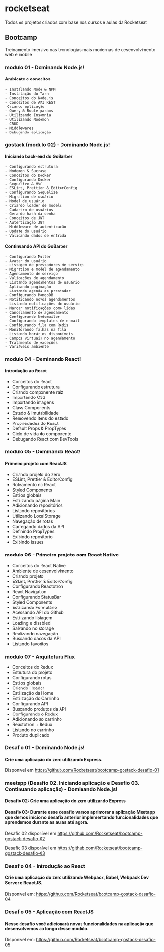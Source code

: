 # rocketseat
Todos os projetos criados com base nos cursos e aulas da Rocketseat

## Bootcamp 

Treinamento imersivo nas tecnologias mais modernas de desenvolvimento web e mobile

### modulo 01 - Dominando Node.js!

#### Ambiente e conceitos

    - Instalando Node & NPM
    - Instalação do Yarn
    - Conceitos do Node.js
    - Conceitos de API REST
     Criando aplicação
    - Query & Route params
    - Utilizando Insomnia
    - Utilizando Nodemon
    - CRUD
    - Middlewares
    - Debugando aplicação

### gostack (modulo 02) - Dominando Node.js!

#### Iniciando back-end do GoBarber

    - Configurando estrutura
    - Nodemon & Sucrase
    - Conceitos do Docker
    - Configurando Docker
    - Sequelize & MVC
    - ESLint, Prettier & EditorConfig
    - Configurando Sequelize
    - Migration de usuário
    - Model de usuário
    - Criando loader de models
    - Cadastro de usuários
    - Gerando hash da senha
    - Conceitos de JWT
    - Autenticação JWT
    - Middleware de autenticação
    - Update do usuário
    - Validando dados de entrada
    
#### Continuando API do GoBarber

    - Configurando Multer
    - Avatar do usuário
    - Listagem de prestadores de serviço
    - Migration e model de agendamento
    - Agendamento de serviço
    - Validações de agendamento
    - Listando agendamentos do usuário
    - Aplicando paginação
    - Listando agenda do prestador
    - Configurando MongoDB
    - Notificando novos agendamentos
    - Listando notificações do usuário
    - Marcar notificações como lidas
    - Cancelamento de agendamento
    - Configurando Nodemailer
    - Configurando templates de e-mail
    - Configurando fila com Redis
    - Monitorando falhas na fila
    - Listando horários disponíveis
    - Campos virtuais no agendamento
    - Tratamento de exceções
    - Variáveis ambiente
    


### modulo 04 - Dominando React!

#### Introdução ao React
  
  - Conceitos do React
  - Configurando estrutura
  - Criando componente raiz
  - Importando CSS
  - Importando imagens
  - Class Components
  - Estado & Imutabilidade
  - Removendo itens do estado
  - Propriedades do React
  - Default Props & PropTypes
  - Ciclo de vida do componente
  - Debugando React com DevTools

### modulo 05 - Dominando React!

#### Primeiro projeto com ReactJS

  - Criando projeto do zero
  - ESLint, Prettier & EditorConfig
  - Roteamento no React
  - Styled Components
  - Estilos globais
  - Estilizando página Main
  - Adicionando repositórios
  - Listando repositórios 
  - Utilizando LocalStorage
  - Navegação de rotas
  - Carregando dados da API
  - Definindo PropTypes
  - Exibindo repositório
  - Exibindo issues

### modulo 06 - Primeiro projeto com React Native

  - Conceitos do React Native
  - Ambiente de desenvolvimento
  - Criando projeto
  - ESLint, Prettier & EditorConfig
  - Configurando Reactotron
  - React Navigation
  - Configurando StatusBar
  - Styled Components
  - Estilizando Formulário
  - Acessando API do Github
  - Estilizando listagem
  - Loading e disabled
  - Salvando no storage
  - Realizando navegação
  - Buscando dados da API
  - Listando favoritos
  
### modulo 07 - Arquitetura Flux

- Conceitos do Redux
- Estrutura do projeto
- Configurando rotas
- Estilos globais
- Criando Header
- Estilização da Home
- Estilização do Carrinho
- Configurando API
- Buscando produtos da API
- Configurando o Redux
- Adicionando ao carrinho
- Reactotron + Redux
- Listando no carrinho
- Produto duplicado

### Desafio 01 - Dominando Node.js!

#### Crie uma aplicação do zero utilizando Express.

Disponível em https://github.com/Rocketseat/bootcamp-gostack-desafio-01

### meetapp (Desafio 02. Iniciando aplicação e Desafio 03. Continuando aplicação) - Dominando Node.js!

#### Desafio 02: Crie uma aplicação do zero utilizando Express
#### Desafio 03: Durante esse desafio vamos aprimorar a aplicação Meetapp que demos início no desafio anterior implementando funcionalidades que aprendemos durante as aulas até agora.

Desafio 02 disponível em https://github.com/Rocketseat/bootcamp-gostack-desafio-02

Desafio 03 disponível em https://github.com/Rocketseat/bootcamp-gostack-desafio-03

### Desafio 04 - Introdução ao React

#### Crie uma aplicação do zero utilizando Webpack, Babel, Webpack Dev Server e ReactJS.

Disponível em: https://github.com/Rocketseat/bootcamp-gostack-desafio-04

### Desafio 05 - Aplicação com ReactJS

#### Nesse desafio você adicionará novas funcionalidades na aplicação que desenvolvemos ao longo desse módulo.

Disponível em: https://github.com/Rocketseat/bootcamp-gostack-desafio-05

